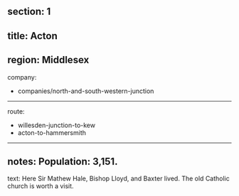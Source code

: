 section: 1
----
title: Acton
----
region: Middlesex
----
company:
- companies/north-and-south-western-junction
----
route:
- willesden-junction-to-kew
- acton-to-hammersmith
----
notes: Population: 3,151.
----
text: Here Sir Mathew Hale, Bishop Lloyd, and Baxter lived. The old Catholic church is worth a visit.
